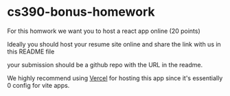 # cs390-bonus-homework

For this homwork we want you to host a react app online (20 points)

Ideally you should host your resume site online and share the link with us in this README file

your submission should be a github repo with the URL in the readme.

We highly recommend using [Vercel](https://vercel.com/) for hosting this app since it's essentially 0 config for vite apps.
